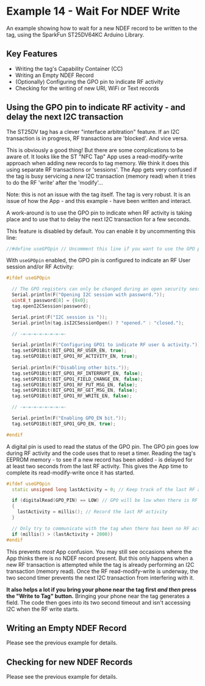 # Example 14 - Wait For NDEF Write

An example showing how to wait for a new NDEF record to be written to the tag, using the SparkFun ST25DV64KC Arduino Library.

## Key Features

- Writing the tag's Capability Container (CC)
- Writing an Empty NDEF Record
- (Optionally) Configuring the GPO pin to indicate RF activity
- Checking for the writing of new URI, WiFi or Text records

## Using the GPO pin to indicate RF activity - and delay the next I2C transaction

The ST25DV tag has a clever "interface arbitration" feature. If an I2C transaction is in progress, RF transactions are 'blocked'. And vice versa.

This is obviously a good thing! But there are some complications to be aware of. It looks like the ST "NFC Tap" App uses a read-modify-write
approach when adding new records to tag memory. We think it does this using separate RF transactions or 'sessions'. The App gets very
confused if the tag is busy servicing a _new_ I2C transaction (memory read) when it tries to do the RF 'write' after the 'modify'...

Note: this is not an issue with the tag itself. The tag is very robust. It is an issue of how the App - and this example - have been written and interact.

A work-around is to use the GPO pin to indicate when RF activity is taking place and to use that to delay the next I2C transaction for a few seconds.

This feature is disabled by default. You can enable it by uncommenting this line:

```C++
//#define useGPOpin // Uncomment this line if you want to use the GPO pin to detect RF activity
```

With `useGPOpin` enabled, the GPO pin is configured to indicate an RF User session and/or RF Activity:

```C++
#ifdef useGPOpin

  // The GPO registers can only be changed during an open security session
  Serial.println(F("Opening I2C session with password."));
  uint8_t password[8] = {0x0};
  tag.openI2CSession(password);

  Serial.print(F("I2C session is "));
  Serial.println(tag.isI2CSessionOpen() ? "opened." : "closed.");

  // -=-=-=-=-=-=-=-=-

  Serial.println(F("Configuring GPO1 to indicate RF user & activity."));
  tag.setGPO1Bit(BIT_GPO1_RF_USER_EN, true);
  tag.setGPO1Bit(BIT_GPO1_RF_ACTIVITY_EN, true);
  
  Serial.println(F("Disabling other bits."));
  tag.setGPO1Bit(BIT_GPO1_RF_INTERRUPT_EN, false);
  tag.setGPO1Bit(BIT_GPO1_FIELD_CHANGE_EN, false);
  tag.setGPO1Bit(BIT_GPO1_RF_PUT_MSG_EN, false);
  tag.setGPO1Bit(BIT_GPO1_RF_GET_MSG_EN, false);
  tag.setGPO1Bit(BIT_GPO1_RF_WRITE_EN, false);

  // -=-=-=-=-=-=-=-=-

  Serial.println(F("Enabling GPO_EN bit."));
  tag.setGPO1Bit(BIT_GPO1_GPO_EN, true);

#endif
```

A digital pin is used to read the status of the GPO pin. The GPO pin goes low during RF activity and the code uses that to reset a timer.
Reading the tag's EEPROM memory - to see if a new record has been added - is delayed for at least two seconds from the last RF activity.
This gives the App time to complete its read-modify-write once it has started.

```C++
#ifdef useGPOpin
  static unsigned long lastActivity = 0; // Keep track of the last RF activity

  if (digitalRead(GPO_PIN) == LOW) // GPO will be low when there is RF activity
  {
    lastActivity = millis(); // Record the last RF activity
  }

  // Only try to communicate with the tag when there has been no RF activity for at least two seconds
  if (millis() > (lastActivity + 2000))
#endif
```

This prevents _most_ App confusion. You may still see occasions where the App thinks there is no NDEF record present. But this only happens when
a new RF transaction is attempted while the tag is already performing an I2C transaction (memory read). Once the RF read-modify-write is underway, the two second
timer prevents the next I2C transaction from interfering with it.

**It also helps a lot if you bring your phone near the tag first _and then_ press the "Write to Tag" button.** Bringing your phone near the tag generates a field.
The code then goes into its two second timeout and isn't accessing I2C when the RF write starts.

## Writing an Empty NDEF Record

Please see the previous example for details.

## Checking for new NDEF Records

Please see the previous example for details.

